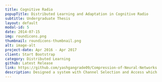 ```yaml
---
title: Cognitive Radio
popupTitle: Distributed Learning and Adaptation in Cognitive Radio
subtitle: Undergraduate Thesis
layout: default
modal-id: 5
date: 2014-07-15
img: roundicons.png
thumbnail: roundicons-thumbnail.png
alt: image-alt
project-date: Apr 2016 - Apr 2017
client: Start Bootstrap
category: Distributed Learning
github: Latest Release
link: https://github.com/yashgangrade09/Compression-of-Neural-Networks.git
description: Designed a system with Channel Selection and Access which can effectively adapt to a wide range of traffic load patterns in the primary network. A distributed learning and access policy along with a game theory approach was employed. Implemented in C.
---
```

